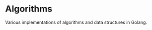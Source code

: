 # Algorithms
[//]: # (Badges)
[//]: # (License)
[//]: # (Description)
[//]: # (Table of Contents)
[//]: # (Installation)
[//]: # (Usage)
[//]: # (Contributing)
[//]: # (Authors)
[//]: # (Acknowledgments)
[//]: # (License)

Various implementations of algorithms and data structures in Golang.



